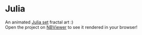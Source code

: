 # Julia

An animated [Julia set](https://en.wikipedia.org/wiki/Julia_set) fractal art :)  
Open the project on [NBViewer](https://nbviewer.org/github/janhohenheim/julia/blob/main/julia.ipynb) to see it rendered in your browser!
